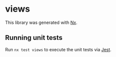 # views

This library was generated with [Nx](https://nx.dev).

## Running unit tests

Run `nx test views` to execute the unit tests via [Jest](https://jestjs.io).
